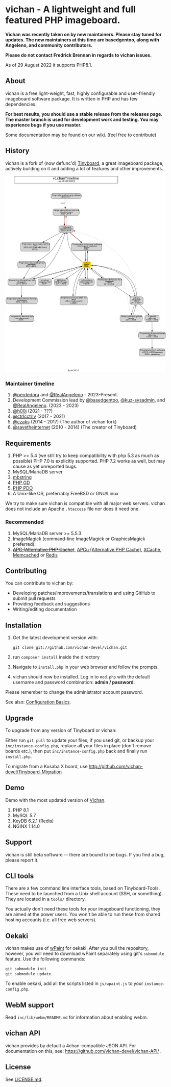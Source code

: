 vichan - A lightweight and full featured PHP imageboard.
========================================================

**Vichan was recently taken on by new maintainers. Please stay tuned for updates. The new maintainers at this time are basedgentoo, along with Angeleno, and community contributors.**

**Please do not contact Fredrick Brennan in regards to vichan issues.**

As of 29 August 2022 it supports PHP8.1.

About
------------
vichan is a free light-weight, fast, highly configurable and user-friendly
imageboard software package. It is written in PHP and has few dependencies.

**For best results, you should use a stable release from the releases page. The master branch is used for development work and testing. You may experience bugs if you use master.**

Some documentation may be found on our [wiki](https://github.com/vichan-devel/vichan/wiki). (feel free to contribute)

History
------------
vichan is a fork of (now defunc'd) [Tinyboard](http://github.com/savetheinternet/Tinyboard),
a great imageboard package, actively building on it and adding a lot of features and other
improvements.

![](static/doc/timeline.svg)

### Maintainer timeline
1. [@perdedora](https://github.com/perdedora) and [@RealAngeleno](https://github.com/RealAngeleno) - 2023-Present.
2. Development Commission lead by [@basedgentoo](https://github.com/basedgentoo), [@kuz-sysadmin](https://github.com/kuz-sysadmin), and [@RealAngeleno](https://github.com/RealAngeleno). (2023 - 2023)
3. [@h00j](https://github.com/h00j) (2021 - ???)
4. [@ctrlcctrlv](https://github.com/ctrlcctrlv) (2017 - 2021)
5. [@czaks](https://github.com/czaks) (2014 - 2017) (The author of vichan fork)
6. [@savetheinternet](https://github.com/savetheinternet) (2010 - 2014) (The creator of Tinyboard)

Requirements
------------
1.	PHP >= 5.4 (we still try to keep compatibility with php 5.3 as much as possible)
        PHP 7.0 is explicitly supported. PHP 7.2 works as well, but may cause as yet unreported bugs.
2.	MySQL/MariaDB server
3.	[mbstring](http://www.php.net/manual/en/mbstring.installation.php) 
4.	[PHP GD](http://www.php.net/manual/en/intro.image.php)
5.	[PHP PDO](http://www.php.net/manual/en/intro.pdo.php)
6.	A Unix-like OS, preferrably FreeBSD or GNU/Linux

We try to make sure vichan is compatible with all major web servers. vichan does not include an Apache `.htaccess` file nor does it need one.

### Recommended
1.	MySQL/MariaDB server >= 5.5.3
2.	ImageMagick (command-line ImageMagick or GraphicsMagick preferred).
3.	~~[APC (Alternative PHP Cache)](http://php.net/manual/en/book.apc.php)~~,
	[APCu (Alternative PHP Cache)](http://php.net/manual/en/book.apcu.php),
	[XCache](http://xcache.lighttpd.net/),
	[Memcached](http://www.php.net/manual/en/intro.memcached.php) or
	[Redis](https://redis.io/docs/about/)

Contributing
------------
You can contribute to vichan by:
*	Developing patches/improvements/translations and using GitHub to submit pull requests
*	Providing feedback and suggestions
*	Writing/editing documentation

Installation
-------------
1.	Get the latest development version with:

        git clone git://github.com/vichan-devel/vichan.git

2.	run ```composer install``` inside the directory	
3.	Navigate to ```install.php``` in your web browser and follow the
	prompts.
4.	vichan should now be installed. Log in to ```mod.php``` with the
	default username and password combination: **admin / password**.

Please remember to change the administrator account password.

See also: [Configuration Basics](https://github.com/vichan-devel/vichan/wiki/config).

Upgrade
-------
To upgrade from any version of Tinyboard or vichan:

Either run ```git pull``` to update your files, if you used git, or
backup your ```inc/instance-config.php```, replace all your files in place
(don't remove boards etc.), then put ```inc/instance-config.php``` back and
finally run ```install.php```.

To migrate from a Kusaba X board, use http://github.com/vichan-devel/Tinyboard-Migration

Demo
--------
Demo with the most updated version of [Vichan](https://vichan.27chan.org).

1. PHP 8.1
2. MySQL 5.7
3. KeyDB 6.2.1 (Redis)
4. NGINX 1.14.0

Support
--------
vichan is still beta software -- there are bound to be bugs. If you find a
bug, please report it.

CLI tools
-----------------
There are a few command line interface tools, based on Tinyboard-Tools. These need
to be launched from a Unix shell account (SSH, or something). They are located in a ```tools/```
directory.

You actually don't need these tools for your imageboard functioning, they are aimed
at the power users. You won't be able to run these from shared hosting accounts
(i.e. all free web servers).

Oekaki
------
vichan makes use of [wPaint](https://github.com/websanova/wPaint) for oekaki. After you pull the repository, however, you will need to download wPaint separately using git's `submodule` feature. Use the following commands:

```
git submodule init
git submodule update
```

To enable oekaki, add all the scripts listed in `js/wpaint.js` to your `instance-config.php`.

WebM support
------------
Read `inc/lib/webm/README.md` for information about enabling webm.

vichan API
----------
vichan provides by default a 4chan-compatible JSON API. For documentation on this, see:
https://github.com/vichan-devel/vichan-API/ .

License
--------
See [LICENSE.md](http://github.com/vichan-devel/vichan/blob/master/LICENSE.md).
